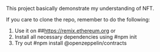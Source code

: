 This project basically demonstrate my understanding of NFT.

If you care to clone the repo, remember to do the following:

1. Use it on ##https://remix.ethereum.org
 or 
2. Install all necessary dependencies using #npm init
3. Try out #npm install @openzeppelin/contracts